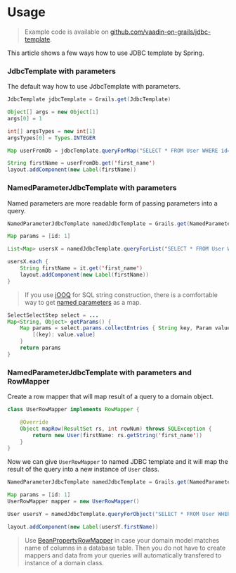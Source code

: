 # Usage

> Example code is available on
[github.com/vaadin-on-grails/jdbc-template](https://github.com/vaadin-on-grails/jdbc-template).

This article shows a few ways how to use JDBC template by Spring.

### JdbcTemplate with parameters

The default way how to use JdbcTemplate with parameters.

``` java
JdbcTemplate jdbcTemplate = Grails.get(JdbcTemplate)

Object[] args = new Object[1]
args[0] = 1

int[] argsTypes = new int[1]
argsTypes[0] = Types.INTEGER

Map userFromDb = jdbcTemplate.queryForMap("SELECT * FROM User WHERE id=?", args, argsTypes)

String firstName = userFromDb.get('first_name')
layout.addComponent(new Label(firstName))
```

### NamedParameterJdbcTemplate with parameters

Named parameters are more readable form of passing parameters into a query.

``` java
NamedParameterJdbcTemplate namedJdbcTemplate = Grails.get(NamedParameterJdbcTemplate)

Map params = [id: 1]

List<Map> usersX = namedJdbcTemplate.queryForList("SELECT * FROM User WHERE id=:id", params)

usersX.each {
    String firstName = it.get('first_name')
    layout.addComponent(new Label(firstName))
}
```

> If you use [jOOQ](http://www.jooq.org) for SQL string construction, there is a comfortable way to get [named parameters](http://www.jooq.org/doc/3.4/manual/sql-building/bind-values/named-parameters/) as a map.

``` java
SelectSelectStep select = ...
Map<String, Object> getParams() {
    Map params = select.params.collectEntries { String key, Param value ->
        [(key): value.value]
    }
    return params
}
```

### NamedParameterJdbcTemplate with parameters and RowMapper

Create a row mapper that will map result of a query to a domain object.

``` java
class UserRowMapper implements RowMapper {

    @Override
    Object mapRow(ResultSet rs, int rowNum) throws SQLException {
        return new User(firstName: rs.getString('first_name'))
    }
}
```

Now we can give `UserRowMapper` to named JDBC template and it will map the result of the query into a new instance of `User` class.

``` java
NamedParameterJdbcTemplate namedJdbcTemplate = Grails.get(NamedParameterJdbcTemplate)

Map params = [id: 1]
UserRowMapper mapper = new UserRowMapper()

User usersY = namedJdbcTemplate.queryForObject("SELECT * FROM User WHERE id=:id", params, mapper)

layout.addComponent(new Label(usersY.firstName))
```

> Use [BeanPropertyRowMapper](http://docs.spring.io/spring/docs/current/javadoc-api/org/springframework/jdbc/core/BeanPropertyRowMapper.html) in case your domain model matches name of columns in a database table. Then you do not have to create mappers and data from your queries will automatically transfered to instance of a domain class.
